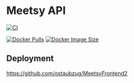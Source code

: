 # Meetsy API


[![CI](https://github.com/ostaubzug/MeetsyAPI/actions/workflows/docker-image.yml/badge.svg)](https://github.com/ostaubzug/MeetsyAPI/actions)

[![Docker Pulls](https://img.shields.io/docker/pulls/oli1115/meetsyapi)](https://hub.docker.com/r/oli1115/meetsyfrontend)
[![Docker Image Size](https://img.shields.io/docker/image-size/oli1115/meetsyapi)](https://hub.docker.com/r/oli1115/meetsyfrontend)

## Deployment
https://github.com/ostaubzug/MeetsyFrontend2
